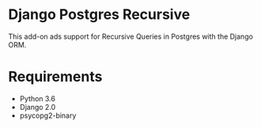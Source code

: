 # Django Postgres Recursive

This add-on ads support for Recursive Queries in Postgres with the Django ORM.

# Requirements

- Python 3.6
- Django 2.0
- psycopg2-binary
